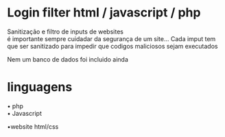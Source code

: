 # Login filter html / javascript / php

Sanitização e filtro de inputs de websites<br>
é importante sempre cuidadar da segurança de um site...
Cada imput tem que ser sanitizado para impedir que codigos maliciosos sejam executados<br>

Nem um banco de dados foi incluido ainda 
 
# linguagens
• php<br>
• Javascript

•website html/css
 
